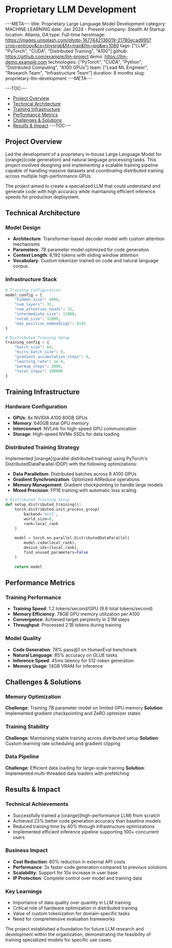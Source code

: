 # Proprietary LLM Development

---META---
title: Proprietary Large Language Model Development
category: MACHINE LEARNING
date: Jan 2024 - Present
company: Stealth AI Startup
location: Atlanta, GA
type: Full-time
heroImage: https://images.unsplash.com/photo-1677442136019-21780ecad995?crop=entropy&cs=tinysrgb&fit=max&fm=jpg&w=1080
tags: ["LLM", "PyTorch", "CUDA", "Distributed Training", "A100"]
github: https://github.com/example/llm-project
demo: https://llm-demo.example.com
technologies: ["PyTorch", "CUDA", "Python", "Distributed Computing", "A100 GPUs"]
team: ["Lead ML Engineer", "Research Team", "Infrastructure Team"]
duration: 8 months
slug: proprietary-llm-development
---META---

---TOC---
- [Project Overview](#project-overview)
- [Technical Architecture](#technical-architecture)
- [Training Infrastructure](#training-infrastructure)
- [Performance Metrics](#performance-metrics)
- [Challenges & Solutions](#challenges-solutions)
- [Results & Impact](#results-impact)
---TOC---

## Project Overview

Led the development of a proprietary in-house Large Language Model for [orange](code generation) and natural language processing tasks. This project involved designing and implementing a scalable training pipeline capable of handling massive datasets and coordinating distributed training across multiple high-performance GPUs.

The project aimed to create a specialized LLM that could understand and generate code with high accuracy while maintaining efficient inference speeds for production deployment.

## Technical Architecture

### Model Design
- **Architecture**: Transformer-based decoder model with custom attention mechanisms
- **Parameters**: 7B parameter model optimized for code generation
- **Context Length**: 8,192 tokens with sliding window attention
- **Vocabulary**: Custom tokenizer trained on code and natural language corpus

### Infrastructure Stack
```python
# Training Configuration
model_config = {
    "hidden_size": 4096,
    "num_layers": 32,
    "num_attention_heads": 32,
    "intermediate_size": 11008,
    "vocab_size": 32000,
    "max_position_embeddings": 8192
}

# Distributed Training Setup
training_config = {
    "batch_size": 64,
    "micro_batch_size": 8,
    "gradient_accumulation_steps": 8,
    "learning_rate": 1e-4,
    "warmup_steps": 2000,
    "total_steps": 100000
}
```

## Training Infrastructure

### Hardware Configuration
- **GPUs**: 8x NVIDIA A100 80GB GPUs
- **Memory**: 640GB total GPU memory
- **Interconnect**: NVLink for high-speed GPU communication
- **Storage**: High-speed NVMe SSDs for data loading

### Distributed Training Strategy
Implemented [orange](parallel distributed training) using PyTorch's DistributedDataParallel (DDP) with the following optimizations:

- **Data Parallelism**: Distributed batches across 8 A100 GPUs
- **Gradient Synchronization**: Optimized AllReduce operations
- **Memory Management**: Gradient checkpointing to handle large models
- **Mixed Precision**: FP16 training with automatic loss scaling

```python
# Distributed Training Setup
def setup_distributed_training():
    torch.distributed.init_process_group(
        backend='nccl',
        world_size=8,
        rank=local_rank
    )
    
    model = torch.nn.parallel.DistributedDataParallel(
        model.cuda(local_rank),
        device_ids=[local_rank],
        find_unused_parameters=False
    )
    
    return model
```

## Performance Metrics

### Training Performance
- **Training Speed**: 1.2 tokens/second/GPU (9.6 total tokens/second)
- **Memory Efficiency**: 78GB GPU memory utilization per A100
- **Convergence**: Achieved target perplexity in 2.1M steps
- **Throughput**: Processed 2.1B tokens during training

### Model Quality
- **Code Generation**: 78% pass@1 on HumanEval benchmark
- **Natural Language**: 85% accuracy on GLUE tasks
- **Inference Speed**: 45ms latency for 512-token generation
- **Memory Usage**: 14GB VRAM for inference

## Challenges & Solutions

### Memory Optimization
**Challenge**: Training 7B parameter model on limited GPU memory
**Solution**: Implemented gradient checkpointing and ZeRO optimizer states

### Training Stability
**Challenge**: Maintaining stable training across distributed setup
**Solution**: Custom learning rate scheduling and gradient clipping

### Data Pipeline
**Challenge**: Efficient data loading for large-scale training
**Solution**: Implemented multi-threaded data loaders with prefetching

## Results & Impact

### Technical Achievements
- Successfully trained a [orange](high-performance LLM) from scratch
- Achieved 23% better code generation accuracy than baseline models
- Reduced training time by 40% through infrastructure optimizations
- Implemented efficient inference pipeline supporting 100+ concurrent users

### Business Impact
- **Cost Reduction**: 60% reduction in external API costs
- **Performance**: 3x faster code generation compared to previous solutions
- **Scalability**: Support for 10x increase in user base
- **IP Protection**: Complete control over model and training data

### Key Learnings
- Importance of data quality over quantity in LLM training
- Critical role of hardware optimization in distributed training
- Value of custom tokenization for domain-specific tasks
- Need for comprehensive evaluation frameworks

The project established a foundation for future LLM research and development within the organization, demonstrating the feasibility of training specialized models for specific use cases.